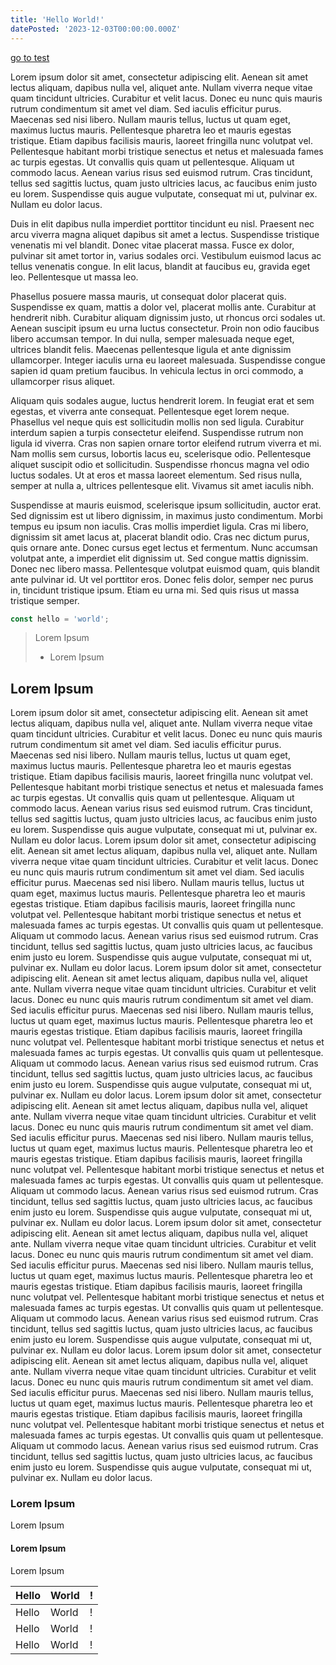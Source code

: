 ```yaml
---
title: 'Hello World!'
datePosted: '2023-12-03T00:00:00.000Z'
---
```


[go to test](#lorem-ipsum)

Lorem ipsum dolor sit amet, consectetur adipiscing elit. Aenean sit amet lectus aliquam, dapibus nulla vel, aliquet ante. Nullam viverra neque vitae quam tincidunt ultricies. Curabitur et velit lacus. Donec eu nunc quis mauris rutrum condimentum sit amet vel diam. Sed iaculis efficitur purus. Maecenas sed nisi libero. Nullam mauris tellus, luctus ut quam eget, maximus luctus mauris. Pellentesque pharetra leo et mauris egestas tristique. Etiam dapibus facilisis mauris, laoreet fringilla nunc volutpat vel. Pellentesque habitant morbi tristique senectus et netus et malesuada fames ac turpis egestas. Ut convallis quis quam ut pellentesque. Aliquam ut commodo lacus. Aenean varius risus sed euismod rutrum. Cras tincidunt, tellus sed sagittis luctus, quam justo ultricies lacus, ac faucibus enim justo eu lorem. Suspendisse quis augue vulputate, consequat mi ut, pulvinar ex. Nullam eu dolor lacus.

Duis in elit dapibus nulla imperdiet porttitor tincidunt eu nisl. Praesent nec arcu viverra magna aliquet dapibus sit amet a lectus. Suspendisse tristique venenatis mi vel blandit. Donec vitae placerat massa. Fusce ex dolor, pulvinar sit amet tortor in, varius sodales orci. Vestibulum euismod lacus ac tellus venenatis congue. In elit lacus, blandit at faucibus eu, gravida eget leo. Pellentesque ut massa leo.

Phasellus posuere massa mauris, ut consequat dolor placerat quis. Suspendisse ex quam, mattis a dolor vel, placerat mollis ante. Curabitur at hendrerit nibh. Curabitur aliquam dignissim justo, ut rhoncus orci sodales ut. Aenean suscipit ipsum eu urna luctus consectetur. Proin non odio faucibus libero accumsan tempor. In dui nulla, semper malesuada neque eget, ultrices blandit felis. Maecenas pellentesque ligula et ante dignissim ullamcorper. Integer iaculis urna eu laoreet malesuada. Suspendisse congue sapien id quam pretium faucibus. In vehicula lectus in orci commodo, a ullamcorper risus aliquet.

Aliquam quis sodales augue, luctus hendrerit lorem. In feugiat erat et sem egestas, et viverra ante consequat. Pellentesque eget lorem neque. Phasellus vel neque quis est sollicitudin mollis non sed ligula. Curabitur interdum sapien a turpis consectetur eleifend. Suspendisse rutrum non ligula id viverra. Cras non sapien ornare tortor eleifend rutrum viverra et mi. Nam mollis sem cursus, lobortis lacus eu, scelerisque odio. Pellentesque aliquet suscipit odio et sollicitudin. Suspendisse rhoncus magna vel odio luctus sodales. Ut at eros et massa laoreet elementum. Sed risus nulla, semper at nulla a, ultrices pellentesque elit. Vivamus sit amet iaculis nibh.

Suspendisse at mauris euismod, scelerisque ipsum sollicitudin, auctor erat. Sed dignissim est ut libero dignissim, in maximus justo condimentum. Morbi tempus eu ipsum non iaculis. Cras mollis imperdiet ligula. Cras mi libero, dignissim sit amet lacus at, placerat blandit odio. Cras nec dictum purus, quis ornare ante. Donec cursus eget lectus et fermentum. Nunc accumsan volutpat ante, a imperdiet elit dignissim ut. Sed congue mattis dignissim. Donec nec libero massa. Pellentesque volutpat euismod quam, quis blandit ante pulvinar id. Ut vel porttitor eros. Donec felis dolor, semper nec purus in, tincidunt tristique ipsum. Etiam eu urna mi. Sed quis risus ut massa tristique semper.

```js
const hello = 'world';
```

> Lorem Ipsum
>
> - Lorem Ipsum

## Lorem Ipsum

Lorem ipsum dolor sit amet, consectetur adipiscing elit. Aenean sit amet lectus aliquam, dapibus nulla vel, aliquet ante. Nullam viverra neque vitae quam tincidunt ultricies. Curabitur et velit lacus. Donec eu nunc quis mauris rutrum condimentum sit amet vel diam. Sed iaculis efficitur purus. Maecenas sed nisi libero. Nullam mauris tellus, luctus ut quam eget, maximus luctus mauris. Pellentesque pharetra leo et mauris egestas tristique. Etiam dapibus facilisis mauris, laoreet fringilla nunc volutpat vel. Pellentesque habitant morbi tristique senectus et netus et malesuada fames ac turpis egestas. Ut convallis quis quam ut pellentesque. Aliquam ut commodo lacus. Aenean varius risus sed euismod rutrum. Cras tincidunt, tellus sed sagittis luctus, quam justo ultricies lacus, ac faucibus enim justo eu lorem. Suspendisse quis augue vulputate, consequat mi ut, pulvinar ex. Nullam eu dolor lacus.
Lorem ipsum dolor sit amet, consectetur adipiscing elit. Aenean sit amet lectus aliquam, dapibus nulla vel, aliquet ante. Nullam viverra neque vitae quam tincidunt ultricies. Curabitur et velit lacus. Donec eu nunc quis mauris rutrum condimentum sit amet vel diam. Sed iaculis efficitur purus. Maecenas sed nisi libero. Nullam mauris tellus, luctus ut quam eget, maximus luctus mauris. Pellentesque pharetra leo et mauris egestas tristique. Etiam dapibus facilisis mauris, laoreet fringilla nunc volutpat vel. Pellentesque habitant morbi tristique senectus et netus et malesuada fames ac turpis egestas. Ut convallis quis quam ut pellentesque. Aliquam ut commodo lacus. Aenean varius risus sed euismod rutrum. Cras tincidunt, tellus sed sagittis luctus, quam justo ultricies lacus, ac faucibus enim justo eu lorem. Suspendisse quis augue vulputate, consequat mi ut, pulvinar ex. Nullam eu dolor lacus.
Lorem ipsum dolor sit amet, consectetur adipiscing elit. Aenean sit amet lectus aliquam, dapibus nulla vel, aliquet ante. Nullam viverra neque vitae quam tincidunt ultricies. Curabitur et velit lacus. Donec eu nunc quis mauris rutrum condimentum sit amet vel diam. Sed iaculis efficitur purus. Maecenas sed nisi libero. Nullam mauris tellus, luctus ut quam eget, maximus luctus mauris. Pellentesque pharetra leo et mauris egestas tristique. Etiam dapibus facilisis mauris, laoreet fringilla nunc volutpat vel. Pellentesque habitant morbi tristique senectus et netus et malesuada fames ac turpis egestas. Ut convallis quis quam ut pellentesque. Aliquam ut commodo lacus. Aenean varius risus sed euismod rutrum. Cras tincidunt, tellus sed sagittis luctus, quam justo ultricies lacus, ac faucibus enim justo eu lorem. Suspendisse quis augue vulputate, consequat mi ut, pulvinar ex. Nullam eu dolor lacus.
Lorem ipsum dolor sit amet, consectetur adipiscing elit. Aenean sit amet lectus aliquam, dapibus nulla vel, aliquet ante. Nullam viverra neque vitae quam tincidunt ultricies. Curabitur et velit lacus. Donec eu nunc quis mauris rutrum condimentum sit amet vel diam. Sed iaculis efficitur purus. Maecenas sed nisi libero. Nullam mauris tellus, luctus ut quam eget, maximus luctus mauris. Pellentesque pharetra leo et mauris egestas tristique. Etiam dapibus facilisis mauris, laoreet fringilla nunc volutpat vel. Pellentesque habitant morbi tristique senectus et netus et malesuada fames ac turpis egestas. Ut convallis quis quam ut pellentesque. Aliquam ut commodo lacus. Aenean varius risus sed euismod rutrum. Cras tincidunt, tellus sed sagittis luctus, quam justo ultricies lacus, ac faucibus enim justo eu lorem. Suspendisse quis augue vulputate, consequat mi ut, pulvinar ex. Nullam eu dolor lacus.
Lorem ipsum dolor sit amet, consectetur adipiscing elit. Aenean sit amet lectus aliquam, dapibus nulla vel, aliquet ante. Nullam viverra neque vitae quam tincidunt ultricies. Curabitur et velit lacus. Donec eu nunc quis mauris rutrum condimentum sit amet vel diam. Sed iaculis efficitur purus. Maecenas sed nisi libero. Nullam mauris tellus, luctus ut quam eget, maximus luctus mauris. Pellentesque pharetra leo et mauris egestas tristique. Etiam dapibus facilisis mauris, laoreet fringilla nunc volutpat vel. Pellentesque habitant morbi tristique senectus et netus et malesuada fames ac turpis egestas. Ut convallis quis quam ut pellentesque. Aliquam ut commodo lacus. Aenean varius risus sed euismod rutrum. Cras tincidunt, tellus sed sagittis luctus, quam justo ultricies lacus, ac faucibus enim justo eu lorem. Suspendisse quis augue vulputate, consequat mi ut, pulvinar ex. Nullam eu dolor lacus.
Lorem ipsum dolor sit amet, consectetur adipiscing elit. Aenean sit amet lectus aliquam, dapibus nulla vel, aliquet ante. Nullam viverra neque vitae quam tincidunt ultricies. Curabitur et velit lacus. Donec eu nunc quis mauris rutrum condimentum sit amet vel diam. Sed iaculis efficitur purus. Maecenas sed nisi libero. Nullam mauris tellus, luctus ut quam eget, maximus luctus mauris. Pellentesque pharetra leo et mauris egestas tristique. Etiam dapibus facilisis mauris, laoreet fringilla nunc volutpat vel. Pellentesque habitant morbi tristique senectus et netus et malesuada fames ac turpis egestas. Ut convallis quis quam ut pellentesque. Aliquam ut commodo lacus. Aenean varius risus sed euismod rutrum. Cras tincidunt, tellus sed sagittis luctus, quam justo ultricies lacus, ac faucibus enim justo eu lorem. Suspendisse quis augue vulputate, consequat mi ut, pulvinar ex. Nullam eu dolor lacus.

### Lorem Ipsum

Lorem Ipsum

#### Lorem Ipsum

Lorem Ipsum

| Hello | World | !   |
| ----- | ----- | --- |
| Hello | World | !   |
| Hello | World | !   |
| Hello | World | !   |
